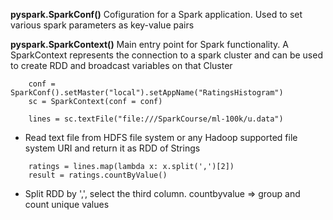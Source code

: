 **pyspark.SparkConf()**
Cofiguration for a Spark application. Used to set various spark parameters as key-value pairs

**pyspark.SparkContext()**
Main entry point for Spark functionality. A SparkContext represents the connection to a spark cluster and can be used to create RDD and broadcast variables on that Cluster

```
    conf = SparkConf().setMaster("local").setAppName("RatingsHistogram")
    sc = SparkContext(conf = conf)
```

```
    lines = sc.textFile("file:///SparkCourse/ml-100k/u.data")
```
- Read text file from HDFS file system or any Hadoop supported file system URI and return it as RDD of Strings


```
    ratings = lines.map(lambda x: x.split(',')[2])
    result = ratings.countByValue()
```
- Split RDD by ',', select the third column. countbyvalue => group and count unique values